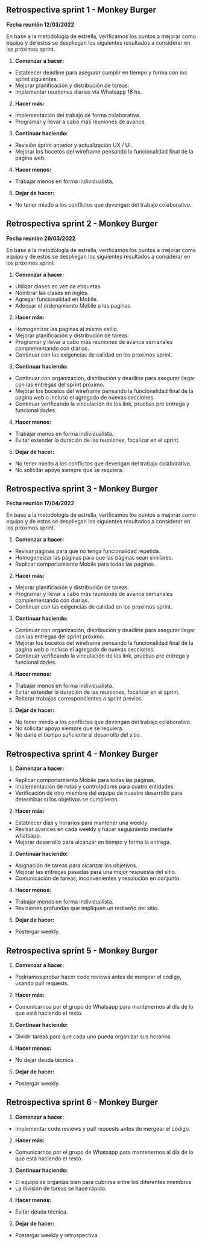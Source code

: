 ## Retrospectiva sprint 1 - Monkey Burger

**Fecha reunión 12/03/2022**

En base a la metodología de estrella, verificamos los puntos a mejorar como equipo y de estos se despliegan los siguientes resultados a considerar en los próximos sprint.

1.  **Comenzar a hacer:**

- Establecer deadline para asegurar cumplir en tiempo y forma con los sprint siguientes.
- Mejorar planificación y distribución de tareas.
- Implementar reuniones diarias vía Whatsapp 18 hs.

2. **Hacer más:**

- Implementación del trabajo de forma colaborativa.
- Programar y llevar a cabo más reuniones de avance.

3. **Continuar haciendo:**

- Revisión sprint anterior y actualización UX / UI.
- Mejorar los bocetos del wireframe pensando la funcionalidad final de la pagina web.

4. **Hacer menos:**

- Trabajar menos en forma individualista.

5. **Dejar de hacer:**

- No tener miedo a los conflictos que devengan del trabajo colaborativo.

## Retrospectiva sprint 2 - Monkey Burger

**Fecha reunión 29/03/2022**

En base a la metodología de estrella, verificamos los puntos a mejorar como equipo y de estos se despliegan los siguientes resultados a considerar en los próximos sprint.

1.  **Comenzar a hacer:**

- Utilizar clases en vez de etiquetas.
- Nombrar las clases en ingles.
- Agregar funcionalidad en Mobile.
- Adecuar el ordenamiento Mobile a las paginas.

2. **Hacer más:**

- Homogenizar las paginas al mismo estilo.
- Mejorar planificación y distribución de tareas.
- Programar y llevar a cabo más reuniones de avance semanales complementando con diarias.
- Continuar con las exigencias de calidad en los proximos sprint.

3. **Continuar haciendo:**

- Continuar con organización, distribución y deadline para asegurar llegar con las entregas del sprint próximo.
- Mejorar los bocetos del wireframe pensando la funcionalidad final de la pagina web o incluso el agregado de nuevas secciones.
- Continuar verificando la vinculación de los link, pruebas pre entrega y funcionalidades.

4. **Hacer menos:**

- Trabajar menos en forma individualista.
- Evitar extender la duración de las reuniones, focalizar en el sprint.

5. **Dejar de hacer:**

- No tener miedo a los conflictos que devengan del trabajo colaborativo.
- No solicitar apoyo siempre que se requiera.

## Retrospectiva sprint 3 - Monkey Burger

**Fecha reunión 17/04/2022**

En base a la metodología de estrella, verificamos los puntos a mejorar como equipo y de estos se despliegan los siguientes resultados a considerar en los próximos sprint.

1.  **Comenzar a hacer:**

- Revisar páginas para que no tenga funcionalidad repetida.
- Homogeneizar las páginas para que las páginas sean similares.
- Replicar comportamiento Mobile para todas las páginas.

2. **Hacer más:**

- Mejorar planificación y distribución de tareas.
- Programar y llevar a cabo más reuniones de avance semanales complementando con diarias.
- Continuar con las exigencias de calidad en los proximos sprint.

3. **Continuar haciendo:**

- Continuar con organización, distribución y deadline para asegurar llegar con las entregas del sprint próximo.
- Mejorar los bocetos del wireframe pensando la funcionalidad final de la pagina web o incluso el agregado de nuevas secciones.
- Continuar verificando la vinculación de los link, pruebas pre entrega y funcionalidades.

4. **Hacer menos:**

- Trabajar menos en forma individualista.
- Evitar extender la duración de las reuniones, focalizar en el sprint.
- Reiterar trabajos correspondientes a sprint previos.

5. **Dejar de hacer:**

- No tener miedo a los conflictos que devengan del trabajo colaborativo.
- No solicitar apoyo siempre que se requiera.
- No darle el tiempo suficiente al desarrollo del sitio.

## Retrospectiva sprint 4 - Monkey Burger

1.  **Comenzar a hacer:**

- Replicar comportamiento Mobile para todas las páginas.
- Implementación de rutas y controladores para cuatro entidades.
- Verificación de otro miembre del equipo de nuestro desarrollo para determinar si los objetivos se cumplieron.

2. **Hacer más:**

- Establecer días y horarios para mantener una weekly.
- Revisar avances en cada weekly y hacer seguimiento mediante whatsapp.
- Mejorar desarrollo para alcanzar en tiempo y forma la entrega.

3. **Continuar haciendo:**

- Asignación de tareas para alcanzar los objetivos.
- Mejorar las entregas pasadas para una mejor respuesta del sitio.
- Comunicación de tareas, inconvenientes y resolución en conjunto.

4. **Hacer menos:**

- Trabajar menos en forma individualista.
- Revisiones profundas que impliquen un rediseño del sitio.

5. **Dejar de hacer:**

- Postergar weekly.


## Retrospectiva sprint 5 - Monkey Burger

1.  **Comenzar a hacer:**

- Podríamos probar hacer code reviews antes de mergear el código, usando pull requests.

2. **Hacer más:**

- Comunicarnos por el grupo de Whatsapp para mantenernos al día de lo que está haciendo el resto.

3. **Continuar haciendo:**

- Dividir tareas para que cada uno pueda organizar sus horarios

4. **Hacer menos:**

- No dejar deuda técnica.

5. **Dejar de hacer:**

- Postergar weekly.

## Retrospectiva sprint 6 - Monkey Burger

1.  **Comenzar a hacer:**

- Implementar code reviews y pull requests antes de mergear el código.

2. **Hacer más:**

- Comunicarnos por el grupo de Whatsapp para mantenernos al día de lo que está haciendo el resto.

3. **Continuar haciendo:**

- El equipo se organiza bien para cubrirse entre los diferentes miembros
- La división de tareas se hace rápido.

4. **Hacer menos:**

- Evitar deuda técnica.

5. **Dejar de hacer:**

- Postergar weekly y retrospectiva.